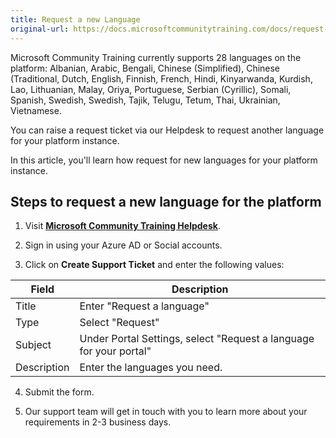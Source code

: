 ```yaml
---
title: Request a new Language
original-url: https://docs.microsoftcommunitytraining.com/docs/request-a-new-language
---
```

Microsoft Community Training currently supports 28 languages on the platform:  Albanian, Arabic, Bengali, Chinese (Simplified), Chinese (Traditional, Dutch, English, Finnish, French, Hindi, Kinyarwanda, Kurdish, Lao, Lithuanian, Malay, Oriya, Portuguese, Serbian (Cyrillic), Somali, Spanish, Swedish, Swedish, Tajik, Telugu, Tetum, Thai, Ukrainian, Vietnamese. 

You can raise a request ticket via our Helpdesk to request another language for your platform instance.

In this article, you'll learn how request for new languages for your platform instance.

## Steps to request a new language for the platform

1. Visit [**Microsoft Community Training Helpdesk**](https://go.microsoft.com/fwlink/?linkid=2104630/).

2. Sign in using your Azure AD or Social accounts.

3. Click on **Create Support Ticket** and enter the following values: 

|Field	|Description|
|---|---|
|Title|	Enter "Request a language"|
|Type|	Select "Request"|
|Subject |Under Portal Settings, select "Request a language for your portal"|
|Description|	Enter the languages you need. |

4. Submit the form.

5. Our support team will get in touch with you to learn more about your requirements in 2-3 business days. 

